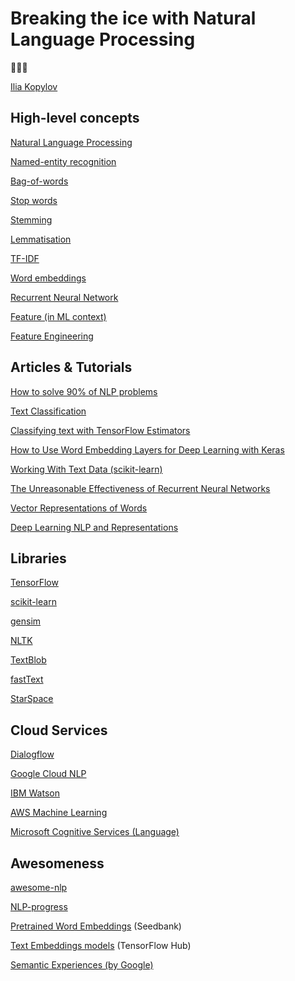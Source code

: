 # Breaking the ice with Natural Language Processing

📖🤖💬

[Ilia Kopylov](https://iliakplv.github.io/)

## High-level concepts

[Natural Language Processing](https://en.wikipedia.org/wiki/Natural_language_processing)

[Named-entity recognition](https://en.wikipedia.org/wiki/Named-entity_recognition)

[Bag-of-words](https://en.wikipedia.org/wiki/Bag-of-words_model)

[Stop words](https://en.wikipedia.org/wiki/Stop_words)

[Stemming](https://en.wikipedia.org/wiki/Stemming)

[Lemmatisation](https://en.wikipedia.org/wiki/Lemmatisation)

[TF-IDF](https://en.wikipedia.org/wiki/Tf–idf)

[Word embeddings](https://en.wikipedia.org/wiki/Word_embedding)

[Recurrent Neural Network](https://en.wikipedia.org/wiki/Recurrent_neural_network)

[Feature (in ML context)](https://en.wikipedia.org/wiki/Feature_(machine_learning))

[Feature Engineering](https://en.wikipedia.org/wiki/Feature_engineering)

## Articles & Tutorials

[How to solve 90% of NLP problems](https://blog.insightdatascience.com/how-to-solve-90-of-nlp-problems-a-step-by-step-guide-fda605278e4e)

[Text Classification](https://developers.google.com/machine-learning/guides/text-classification/)

[Classifying text with TensorFlow Estimators](https://medium.com/tensorflow/classifying-text-with-tensorflow-estimators-a99603033fbe)

[How to Use Word Embedding Layers for Deep Learning with Keras](https://machinelearningmastery.com/use-word-embedding-layers-deep-learning-keras/)

[Working With Text Data (scikit-learn)](http://scikit-learn.org/stable/tutorial/text_analytics/working_with_text_data.html)

[The Unreasonable Effectiveness of Recurrent Neural Networks](http://karpathy.github.io/2015/05/21/rnn-effectiveness/)

[Vector Representations of Words](https://www.tensorflow.org/tutorials/representation/word2vec)

[Deep Learning NLP and Representations](http://colah.github.io/posts/2014-07-NLP-RNNs-Representations/)

## Libraries

[TensorFlow](https://www.tensorflow.org/)

[scikit-learn](http://scikit-learn.org/stable/index.html)

[gensim](https://radimrehurek.com/gensim/index.html)

[NLTK](http://www.nltk.org/)

[TextBlob](https://textblob.readthedocs.io/en/dev/)

[fastText](https://github.com/facebookresearch/fastText)

[StarSpace](https://github.com/facebookresearch/StarSpace)

## Cloud Services

[Dialogflow](https://dialogflow.com/)

[Google Cloud NLP](https://cloud.google.com/natural-language/)

[IBM Watson](https://www.ibm.com/watson/)

[AWS Machine Learning](https://aws.amazon.com/machine-learning/)

[Microsoft Cognitive Services (Language)](https://azure.microsoft.com/en-us/services/cognitive-services/directory/lang/)

## Awesomeness

[awesome-nlp](https://github.com/keon/awesome-nlp)

[NLP-progress](https://github.com/sebastianruder/NLP-progress)

[Pretrained Word Embeddings](https://research.google.com/seedbank/seed/5636318331666432) (Seedbank)

[Text Embeddings models](https://tfhub.dev/s?module-type=text-embedding) (TensorFlow Hub)

[Semantic Experiences (by Google)](https://research.google.com/semanticexperiences/)
